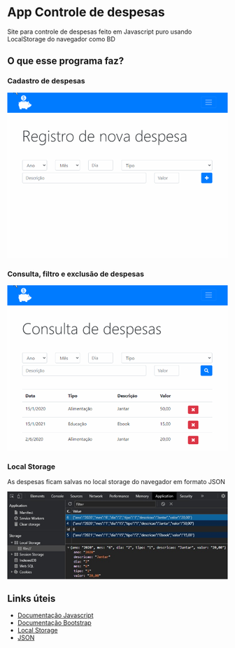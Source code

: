 # App Controle de despesas
Site para controle de despesas feito em Javascript puro usando LocalStorage do navegador como BD

## O que esse programa faz?

### Cadastro de despesas

![](Gifs/registro.gif)

### Consulta, filtro e exclusão de despesas

![](Gifs/Consulta.gif)

### Local Storage
As despesas ficam salvas no local storage do navegador em formato JSON

![](Gifs/LocalStorage.jpeg)

## Links úteis
* [Documentação Javascript](https://developer.mozilla.org/pt-BR/docs/Web/JavaScript)
* [Documentação Bootstrap](https://getbootstrap.com.br/docs/4.1/getting-started/introduction/)
* [Local Storage](https://developer.mozilla.org/pt-BR/docs/Web/API/Window/Window.localStorage)
* [JSON](https://developer.mozilla.org/pt-BR/docs/Web/JavaScript/Reference/Global_Objects/JSON)
